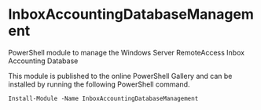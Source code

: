 # InboxAccountingDatabaseManagement
PowerShell module to manage the Windows Server RemoteAccess Inbox Accounting Database

This module is published to the online PowerShell Gallery and can be installed by running the following PowerShell command.

`Install-Module -Name InboxAccountingDatabaseManagement`
